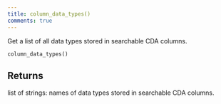 ```yaml
---
title: column_data_types()
comments: true
---
```


Get a list of all data types stored in searchable CDA columns.

`column_data_types()`
    
## Returns
list of strings: names of data types stored in searchable CDA columns.